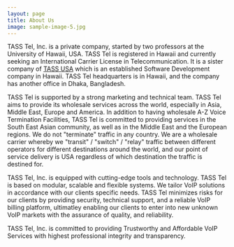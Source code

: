 ```yaml
---
layout: page
title: About Us
image: sample-image-5.jpg
---
```

TASS Tel, Inc. is a private company, started by two professors at the University of Hawaii, USA. TASS Tel is registered in Hawaii and currently seeking an International Carrier License in Telecommunication. It is a sister company of [TASS USA](http://www.tassusa.com/) which is an established Software Development company in Hawaii. TASS Tel headquarters is in Hawaii, and the company has another office in Dhaka, Bangladesh.

TASS Tel is supported by a strong marketing and technical team. TASS Tel aims to provide its wholesale services across the world, especially in Asia, Middle East, Europe and America. In addition to having wholesale A-Z Voice Termination Facilities, TASS Tel is committed to providing services in the South East Asian community, as well as in the Middle East and the European regions. We do not "terminate" traffic in any country. We are a wholesale carrier whereby we "transit" / "switch" / "relay" traffic between different operators for different destinations around the world, and our point of service delivery is USA regardless of which destination the traffic is destined for.

TASS Tel, Inc. is equipped with cutting-edge tools and technology. TASS Tel is based on modular, scalable and flexible systems. We tailor VoIP solutions in accordance with our clients specific needs. TASS Tel minimizes risks for our clients by providing security, technical support, and a reliable VoIP billing platform, ultimatley enabling our clients to enter into new unknown VoIP markets with the assurance of quality, and reliability.

TASS Tel, Inc. is committed to providing Trustworthy and Affordable VoIP Services with highest professional integrity and transparency. 